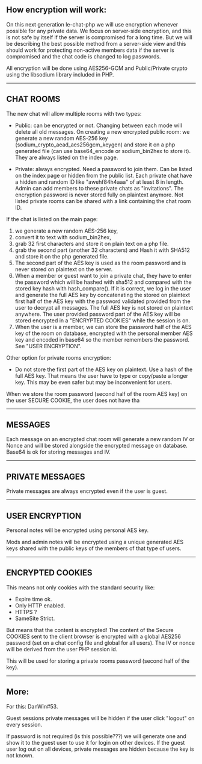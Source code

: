 ## How encryption will work:

On this next generation le-chat-php we will use encryption whenever possible for any private data. We focus on server-side encryption, and this is not safe by itself if the server is compromised for a long time. But we will be describing the best possible method from a server-side view and this should work for protecting non-active members data if the server is compromised and the chat code is changed to log passwords.

All encryption will be done using AES256-GCM and Public/Private crypto using the libsodium library included in PHP.

-----------------------------------------------------------

## CHAT ROOMS

The new chat will allow multiple rooms with two types:

- Public: can be encrypted or not. Changing between each mode will delete all old messages. On creating a new encrypted public room: we generate a new random AES-256 key (sodium_crypto_aead_aes256gcm_keygen) and store it on a php generated file (can use base64_encode or sodium_bin2hex to store it). They are always listed on the index page.

- Private: always encrypted. Need a password to join them. Can be listed on the index page or hidden from the public list. Each private chat have a hidden and random ID like "awehf84h4aaa" of at least 8 in length. Admin can add members to these private chats as "invitations". The encryption password is never stored fully on plaintext anymore. Not listed private rooms can be shared with a link containing the chat room ID.

If the chat is listed on the main page:
1. we generate a new random AES-256 key,
2. convert it to text with sodium_bin2hex,
3. grab 32 first characters and store it on plain text on a php file.
4. grab the second part (another 32 characters) and Hash it with SHA512 and store it on the php generated file.
5. The second part of the AES key is used as the room password and is never stored on plaintext on the server.
6. When a member or guest want to join a private chat, they have to enter the password which will be hashed with sha512 and compared with the stored key hash with hash_compare(). If it is correct, we log in the user and generate the full AES key by concatenating the stored on plaintext first half of the AES key with the password validated provided from the user to decrypt all messages. The full AES key is not stored on plaintext anywhere. The user provided password part of the AES key will be stored encrypted in a "ENCRYPTED COOKIES" while the session is on.
7. When the user is a member, we can store the password half of the AES key of the room on database, encrypted with the personal member AES key and encoded in base64 so the member remembers the password. See "USER ENCRYPTION".

Other option for private rooms encryption:
- Do not store the first part of the AES key on plaintext. Use a hash of the full AES key. That means the user have to type or copy/paste a longer key. This may be even safer but may be inconvenient for users.

When we store the room password (second half of the room AES key) on the user SECURE COOKIE, the user does not have tha


--------------------------------------------------------------

## MESSAGES

Each message on an encrypted chat room will generate a new random IV or Nonce and will be stored alongside the encrypted message on database. Base64 is ok for storing messages and IV.

---------------------------------------------------------------

## PRIVATE MESSAGES

Private messages are always encrypted even if the user is guest.




---------------------------------------------------------------

## USER ENCRYPTION

Personal notes will be encrypted using personal AES key.

Mods and admin notes will be encrypted using a unique generated AES keys shared with the public keys of the members of that type of users.


--------------------------------------------------------------

## ENCRYPTED COOKIES

This means not only cookies with the standard security like:
- Expire time ok.
- Only HTTP enabled.
- HTTPS ?
- SameSite Strict.

But means that the content is encrypted!
The content of the Secure COOKIES sent to the client browser is encrypted with a global AES256 password (set on a chat config file and global for all users). The IV or nonce will be derived from the user PHP session id.

This will be used for storing a private rooms password (second half of the key).

--------------------------------------------------------------


## More:

For this: DanWin#53.

Guest sessions private messages will be hidden if the user click "logout" on every session.

If password is not required (is this possible???) we will generate one and show it to the guest user to use it for login on other devices. If the guest user log out on all devices, private messages are hidden because the key is not known.



